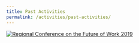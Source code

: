 ```yaml
---
title: Past Activities 
permalink: /activities/past-activities/
---
```

[![Regional Conference on the Future of Work 2019](http://img.youtube.com/vi/-kZVTYk3krU/0.jpg)](http://www.youtube.com/watch?v=-kZVTYk3krU "Regional Conference on the Future of Work 2019")
